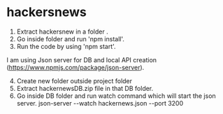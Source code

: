 # hackersnews

1) Extract hackersnew in a folder <hackernews>.
2) Go inside folder and run 'npm install'.
3) Run the code by using 'npm start'.

I am using Json server for DB and local API creation (https://www.npmjs.com/package/json-server).

4) Create new folder outside project folder <DB>
5) Extract hackernewsDB.zip file in that DB folder.
6) Go inside DB folder and run watch command which will start the json server.
json-server --watch hackernews.json --port 3200
